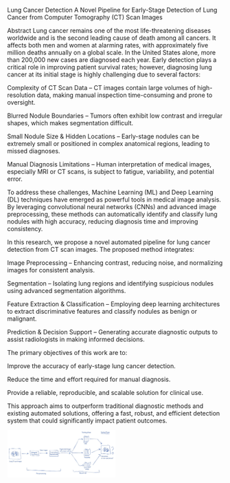 Lung Cancer Detection
A Novel Pipeline for Early-Stage Detection of Lung Cancer from Computer Tomography (CT) Scan Images

Abstract
Lung cancer remains one of the most life-threatening diseases worldwide and is the second leading cause of death among all cancers. It affects both men and women at alarming rates, with approximately five million deaths annually on a global scale. In the United States alone, more than 200,000 new cases are diagnosed each year. Early detection plays a critical role in improving patient survival rates; however, diagnosing lung cancer at its initial stage is highly challenging due to several factors:

Complexity of CT Scan Data – CT images contain large volumes of high-resolution data, making manual inspection time-consuming and prone to oversight.

Blurred Nodule Boundaries – Tumors often exhibit low contrast and irregular shapes, which makes segmentation difficult.

Small Nodule Size & Hidden Locations – Early-stage nodules can be extremely small or positioned in complex anatomical regions, leading to missed diagnoses.

Manual Diagnosis Limitations – Human interpretation of medical images, especially MRI or CT scans, is subject to fatigue, variability, and potential error.

To address these challenges, Machine Learning (ML) and Deep Learning (DL) techniques have emerged as powerful tools in medical image analysis. By leveraging convolutional neural networks (CNNs) and advanced image preprocessing, these methods can automatically identify and classify lung nodules with high accuracy, reducing diagnosis time and improving consistency.

In this research, we propose a novel automated pipeline for lung cancer detection from CT scan images. The proposed method integrates:

Image Preprocessing – Enhancing contrast, reducing noise, and normalizing images for consistent analysis.

Segmentation – Isolating lung regions and identifying suspicious nodules using advanced segmentation algorithms.

Feature Extraction & Classification – Employing deep learning architectures to extract discriminative features and classify nodules as benign or malignant.

Prediction & Decision Support – Generating accurate diagnostic outputs to assist radiologists in making informed decisions.

The primary objectives of this work are to:

Improve the accuracy of early-stage lung cancer detection.

Reduce the time and effort required for manual diagnosis.

Provide a reliable, reproducible, and scalable solution for clinical use.

This approach aims to outperform traditional diagnostic methods and existing automated solutions, offering a fast, robust, and efficient detection system that could significantly impact patient outcomes.

<img src="./methodology.jpeg" height="50%" width="50%">
